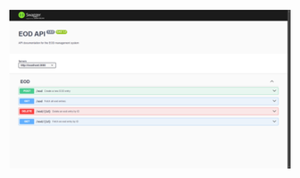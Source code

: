 ![Alt text](https://github.com/SpicierEwe/eod_node_express_server/blob/main/api_documentation/images/Screenshot%202024-08-07%20180823.png)
